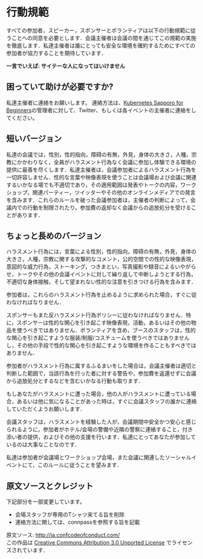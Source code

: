 # 行動規範
すべての参加者，スピーカー，スポンサーとボランティアは以下の行動規範に従うことへの同意を必要とします．会議主催者は会議の間を通じてこの規範の実施を徹底します．私達主催者は誰にとっても安全な環境を確約するためにすべての参加者が協力することを期待しています．

**一言でいえば: サイテーな人になってはいけません**

## 困っていて助けが必要ですか?
私達主催者に連絡をお願いします。
連絡方法は、[Kubernetes Sapporo for Beginners](https://sapporo-beginner-kubernetes.connpass.com/)の管理者に対して、Twitter、もしくは各イベントの主催者に連絡をしてください。

## 短いバージョン
私達の会議では，性別，性的指向，障碍の有無，外見，身体の大きさ，人種，宗教にかかわりなく，全員がハラスメント行為なく会議に参加し体験できる環境の提供に最善を尽くします．私達主催者は，会議参加者によるハラスメント行為を一切許容しません．性的な言葉や映像表現を使うことは会議場および会議に関連するいかなる場でも不適切であり，その適用範囲は発表やトークの内容，ワークショップ，関連パーティー，ツイッターやその他のオンラインメディアでの発言を含みます．これらのルールを破った会議参加者は，主催者の判断によって，会議内での行動を制限されたり，参加費の返却なく会議からの追放処分を受けることがあります．

## ちょっと長めのバージョン
ハラスメント行為には，言葉による性別，性的指向，障碍の有無，外見，身体の大きさ，人種，宗教に関する攻撃的なコメント，公的空間での性的な映像表現，意図的な威力行為，ストーキング，つきまとい，写真撮影や録音によるいやがらせ，トークやその他の会議イベントに対して繰り返して中断しようとする行為，不適切な身体接触，そして望まれない性的な注意を引きつける行為を含みます．

参加者は，これらのハラスメント行為を止めるように求められた場合，すぐに従わなければなりません．

スポンサーもまた反ハラスメント行為ポリシーに従わなければなりません．特に，スポンサーは性的な関心を引き起こす映像表現，活動，あるいはその他の物品を使うべきではありません．ボランティアを含め，ブースのスタッフは，性的な関心を引き起こすような服装/制服/コスチュームを使うべきではありませんし，その他の手段で性的な関心を引き起こすような環境を作ることもすべきではありません．

参加者がハラスメント行為に属するふるまいをした場合は，会議主催者は適切と判断した範囲で，当該行為を行った者に対する警告や，参加費を返還せずに会議から追放処分とするなどを含むいかなる行動も取ります．

もしあなたがハラスメントに遭った場合，他の人がハラスメントに遭っている場合，あるいは他に気になることがあった時は，すぐに会議スタッフの誰かに連絡していただくようお願いします．

会議スタッフは，ハラスメントを経験した人が，会議期間中安全かつ安心と感じられるように，参加者がホテル/会場の警備や近隣の警察に連絡すること，付き添い者の提供，およびその他の支援を行います．私達にとってあなたが参加しているのは大事なことなのです．

私達は参加者が会議場とワークショップ会場，また会議に関連したソーシャルイベントにて，このルールに従うことを望みます．


## 原文ソースとクレジット

下記部分を一部変更しています。
 - 会場スタッフが専用のTシャツ来てる旨を削除
 - 連絡方法に関しては、connpassを参照する旨を記載

原文ソース: http://ja.confcodeofconduct.com/<br>
この作品は [Creative Commons Attribution 3.0 Unported License](http://creativecommons.org/licenses/by/3.0/deed.en_US) でライセンスされています．